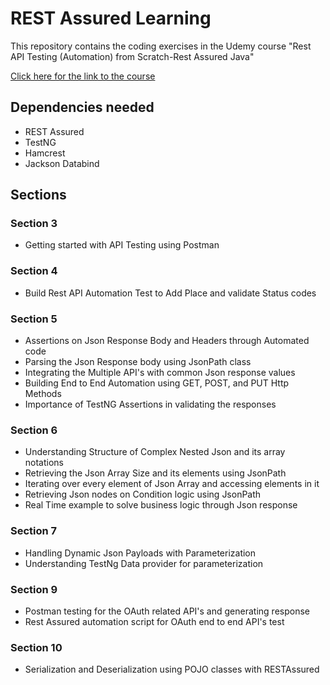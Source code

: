 # REST Assured Learning

This repository contains the coding exercises in the Udemy course "Rest API Testing (Automation) from Scratch-Rest Assured Java"

[Click here for the link to the course](https://www.udemy.com/course/rest-api-automation-testing-rest-assured/)

## Dependencies needed
- REST Assured
- TestNG
- Hamcrest
- Jackson Databind

## Sections

### Section 3
- Getting started with API Testing using Postman

### Section 4
- Build Rest API Automation Test to Add Place and validate Status codes

### Section 5
- Assertions on Json Response Body and Headers through Automated code
- Parsing the Json Response body using JsonPath class
- Integrating the Multiple API's with common Json response values
- Building End to End Automation using GET, POST, and PUT Http Methods
- Importance of TestNG Assertions in validating the responses

### Section 6
- Understanding Structure of Complex Nested Json and its array notations
- Retrieving the Json Array Size and its elements using JsonPath
- Iterating over every element of Json Array and accessing elements in it
- Retrieving Json nodes on Condition logic using JsonPath
- Real Time example to solve business logic through Json response

### Section 7
- Handling Dynamic Json Payloads with Parameterization
- Understanding TestNg Data provider for parameterization

### Section 9
- Postman testing for the OAuth related API's and generating response
- Rest Assured automation script for OAuth end to end API's test

### Section 10
- Serialization and Deserialization using POJO classes with RESTAssured